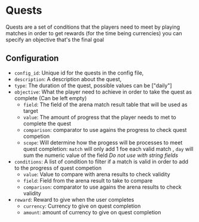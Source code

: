 # Quests

Quests are a set of conditions that the players need to meet by playing matches in order to get rewards (for the time being currencies) you can specify an objective that's the final goal

## Configuration

- `config_id`: Unique id for the quests in the config file,
- `description`: A description about the quest,
- `type`: The duration of the quest, possible values can be ["daily"] 
- `objective`: What the player need to achieve in order to take the quest as complete (Can be left empty)
  - `field`: The field of the arena match result table that will be used as target
  - `value`: The amount of progress that the player needs to met to complete the quest
  - `comparison`: comparator to use agains the progress to check quest competion
  - `scope`: Will determine how the progess will be processes to meet quest completion: `match` will only add 1 foe each valid match , `day` will sum the numeric value of the field *Do not use with string fields*
- `conditions`: A list of condition to filter if a match is valid in order to add to the progress of quest competion
  - `value`: Value to compare with arena results to check validity
  - `field`: Field from the arena result to take to compare
  - `comparison`:  comparator to use agains the arena results to check validity
- `reward`: Reward to give when the user completes
    - `currency`: Currency to give on quest completion
    - `amount`: amount of currency to give on quest completion
